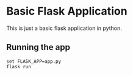 # Basic Flask Application

This is just a basic flask application in python.

## Running the app
```shell
set FLASK_APP=app.py
flask run
```